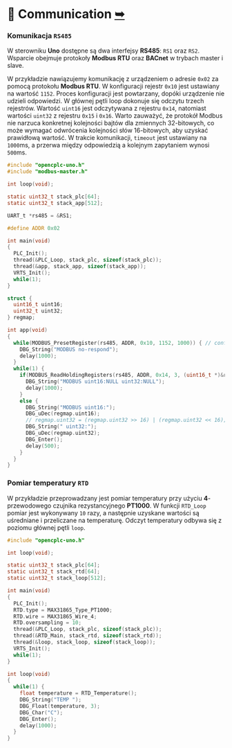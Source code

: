 # 🔗 Communication [➥](../readme.md)

### Komunikacja `RS485`

W sterowniku **Uno** dostępne są dwa interfejsy **RS485**: `RS1` oraz `RS2`. Wsparcie obejmuje protokoły **Modbus RTU** oraz **BACnet** w trybach master i slave.

W przykładzie nawiązujemy komunikację z urządzeniem o adresie `0x02` za pomocą protokołu **Modbus RTU**. W konfiguracji rejestr `0x10` jest ustawiany na wartość `1152`. Proces konfiguracji jest powtarzany, dopóki urządzenie nie udzieli odpowiedzi. W głównej pętli loop dokonuje się odczytu trzech rejestrów. Wartość `uint16` jest odczytywana z rejestru `0x14`, natomiast wartości `uint32` z rejestru `0x15` i `0x16`. Warto zauważyć, że protokół Modbus nie narzuca konkretnej kolejności bajtów dla zmiennych 32-bitowych, co może wymagać odwrócenia kolejności słów 16-bitowych, aby uzyskać prawidłową wartość. W trakcie komunikacji, `timeout` jest ustawiany na `1000`ms, a przerwa między odpowiedzią a kolejnym zapytaniem wynosi `500`ms.

```c
#include "opencplc-uno.h"
#include "modbus-master.h"

int loop(void);

static uint32_t stack_plc[64];
static uint32_t stack_app[512];

UART_t *rs485 = &RS1;

#define ADDR 0x02

int main(void)
{
  PLC_Init();
  thread(&PLC_Loop, stack_plc, sizeof(stack_plc));
  thread(&app, stack_app, sizeof(stack_app));
  VRTS_Init();
  while(1);
}

struct {
  uint16_t uint16;
  uint32_t uint32;
} regmap;

int app(void)
{
  while(MODBUS_PresetRegister(rs485, ADDR, 0x10, 1152, 1000)) { // config
    DBG_String("MODBUS no-respond");
    delay(1000);
  }
  while(1) {
    if(MODBUS_ReadHoldingRegisters(rs485, ADDR, 0x14, 3, (uint16_t *)&regmap, 1000)) {
      DBG_String("MODBUS uint16:NULL uint32:NULL");
      delay(1000);
    }
    else {
      DBG_String("MODBUS uint16:");
      DBG_uDec(regmap.uint16);
      // regmap.uint32 = (regmap.uint32 >> 16) | (regmap.uint32 << 16); // swap if necessary
      DBG_String(" uint32:");
      DBG_uDec(regmap.uint32);
      DBG_Enter();
      delay(500);
    }
  }
}
```

### Pomiar temperatury `RTD`

W przykładzie przeprowadzany jest pomiar temperatury przy użyciu **4**-przewodowego czujnika rezystancyjnego **PT1000**. W funkcji `RTD_Loop` pomiar jest wykonywany `10` razy, a następnie uzyskane wartości są uśredniane i przeliczane na temperaturę. Odczyt temperatury odbywa się z poziomu głównej pętli `loop`.

```c
#include "opencplc-uno.h"

int loop(void);

static uint32_t stack_plc[64];
static uint32_t stack_rtd[64];
static uint32_t stack_loop[512];

int main(void)
{
  PLC_Init();
  RTD.type = MAX31865_Type_PT1000;
  RTD.wire = MAX31865_Wire_4;
  RTD.oversampling = 10;
  thread(&PLC_Loop, stack_plc, sizeof(stack_plc));
  thread(&RTD_Main, stack_rtd, sizeof(stack_rtd));
  thread(&loop, stack_loop, sizeof(stack_loop));
  VRTS_Init();
  while(1);
}

int loop(void)
{
  while(1) {
    float temperature = RTD_Temperature();
    DBG_String("TEMP ");
    DBG_Float(temperature, 3);
    DBG_Char("C");
    DBG_Enter();
    delay(1000);
  }
}
```